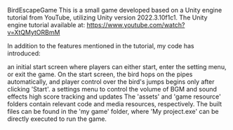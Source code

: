BirdEscapeGame
This is a small game developed based on a Unity engine tutorial from YouTube, utilizing Unity version 2022.3.10f1c1. The Unity engine tutorial available at: https://www.youtube.com/watch?v=XtQMytORBmM

In addition to the features mentioned in the tutorial, my code has introduced:

an initial start screen where players can either start, enter the setting menu, or exit the game. On the start screen, the bird hops on the pipes automatically, and player control over the bird's jumps begins only after clicking 'Start'.
a settings menu to control the volume of BGM and sound effects
high score tracking and updates
The 'assets' and 'game resource' folders contain relevant code and media resources, respectively. The built files can be found in the 'my game' folder, where 'My project.exe' can be directly executed to run the game.
